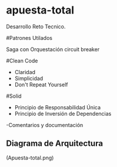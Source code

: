 # apuesta-total
Desarrollo Reto Tecnico.

#Patrones Utilados

Saga con Orquestación
circuit breaker

#Clean Code
  - Claridad
  - Simplicidad
  - Don't Repeat Yourself

#Solid
  - Principio de Responsabilidad Única
  - Principio de Inversión de Dependencias

-Comentarios y documentación

## Diagrama de Arquitectura

(Apuesta-total.png)
